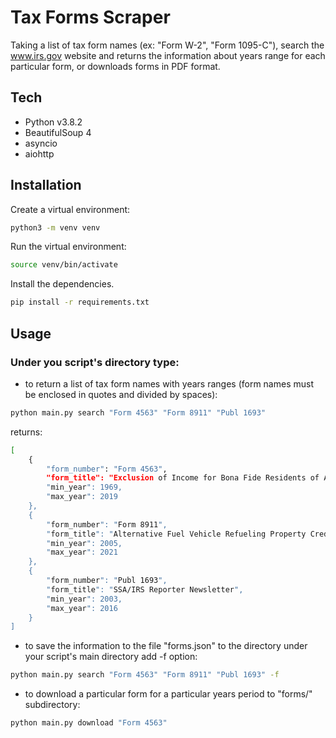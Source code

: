 # Tax Forms Scraper

Taking a list of tax form names (ex: "Form W-2", "Form 1095-C"), search the www.irs.gov
website and returns the information about years range for each particular form,
or downloads forms in PDF format.

## Tech

- Python v3.8.2
- BeautifulSoup 4
- asyncio
- aiohttp

## Installation

Create a virtual environment:

```sh
python3 -m venv venv
```

Run the virtual environment:

```sh
source venv/bin/activate
```

Install the dependencies.
```sh
pip install -r requirements.txt
```

## Usage

### Under you script's directory type:
- to return a list of tax form names with years ranges (form names must be enclosed in quotes and divided by spaces):

```sh
python main.py search "Form 4563" "Form 8911" "Publ 1693"
```

returns:

```sh
[
    {
        "form_number": "Form 4563",
        "form_title": "Exclusion of Income for Bona Fide Residents of American Samoa",
        "min_year": 1969,
        "max_year": 2019
    },
    {
        "form_number": "Form 8911",
        "form_title": "Alternative Fuel Vehicle Refueling Property Credit",
        "min_year": 2005,
        "max_year": 2021
    },
    {
        "form_number": "Publ 1693",
        "form_title": "SSA/IRS Reporter Newsletter",
        "min_year": 2003,
        "max_year": 2016
    }
]

```

- to save the information to the file "forms.json" to the directory under your script's
main directory add -f option:

```sh
python main.py search "Form 4563" "Form 8911" "Publ 1693" -f
```

- to download a particular form for a particular years period to "forms/" subdirectory:


```sh
python main.py download "Form 4563"
```
